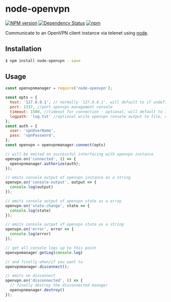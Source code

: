 node-openvpn
============
[![NPM version](https://badge.fury.io/js/node-openvpn.svg)](http://badge.fury.io/js/node-openvpn)
[![Dependency Status](https://img.shields.io/david/vpnht/node-openvpn.svg)](https://david-dm.org/vpnht/node-openvpn)
[![npm](https://img.shields.io/npm/dm/node-openvpn.svg?maxAge=2592000)]()

Communicate to an OpenVPN client instance via telenet using [node](http://nodejs.org).

## Installation
```bash
$ npm install node-openvpn --save
```

## Usage
```js
const openvpnmanager = require('node-openvpn');

const opts = {
  host: '127.0.0.1', // normally '127.0.0.1', will default to if undefined
  port: 1337, //port openvpn management console
  timeout: 1500, //timeout for connection - optional, will default to 1500ms if undefined
  logpath: 'log.txt' //optional write openvpn console output to file, can be relative path or absolute
};
const auth = {
  user: 'vpnUserName',
  pass: 'vpnPassword',
};
const openvpn = openvpnmanager.connect(opts)

// will be emited on successful interfacing with openvpn instance
openvpn.on('connected', () => {
  openvpnmanager.authorize(auth);
});

// emits console output of openvpn instance as a string
openvpn.on('console-output', output => {
  console.log(output)
});

// emits console output of openvpn state as a array
openvpn.on('state-change', state => {
  console.log(state)
});

// emits console output of openvpn state as a string
openvpn.on('error', error => {
  console.log(error)
});

// get all console logs up to this point
openvpnmanager.getLog(console.log)

// and finally when/if you want to
openvpnmanager.disconnect();

// emits on disconnect
openvpn.on('disconnected', () => {
  // finally destroy the disconnected manager 
  openvpnmanager.destroy()
});
```
